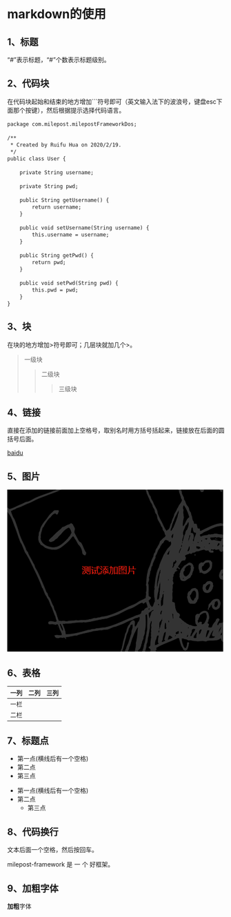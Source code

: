 # markdown的使用

## 1、标题
“#”表示标题，“#”个数表示标题级别。

## 2、代码块
在代码块起始和结束的地方增加```符号即可（英文输入法下的波浪号，键盘esc下面那个按键），然后根据提示选择代码语言。

```
package com.milepost.milepostFrameworkDos;

/**
 * Created by Ruifu Hua on 2020/2/19.
 */
public class User {

    private String username;

    private String pwd;

    public String getUsername() {
        return username;
    }

    public void setUsername(String username) {
        this.username = username;
    }

    public String getPwd() {
        return pwd;
    }

    public void setPwd(String pwd) {
        this.pwd = pwd;
    }
}

```

## 3、块
在块的地方增加>符号即可；几层块就加几个>。
>一级块
>>二级块
>>>三级块

## 4、链接
直接在添加的链接前面加上空格号，取别名时用方括号括起来，链接放在后面的圆括号后面。
 
 [baidu](https://www.baidu.com/)

## 5、图片
![测试图片](images/test/1.png)

## 6、表格
一列|二列|三列|
---|---|---
一栏| |
二栏| |

## 7、标题点
- 第一点(横线后有一个空格)
- 第二点
- 第三点

* 第一点(横线后有一个空格)
* 第二点
    * 第三点
    
## 8、代码换行
文本后面一个空格，然后按回车。

milepost-framework
是 
一 
个 
好框架。

## 9、加粗字体

**加粗**字体



